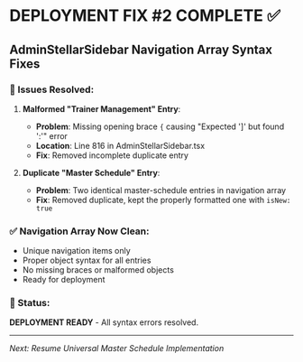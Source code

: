 # DEPLOYMENT FIX #2 COMPLETE ✅

## AdminStellarSidebar Navigation Array Syntax Fixes

### 🔧 Issues Resolved:
1. **Malformed "Trainer Management" Entry**:
   - **Problem**: Missing opening brace `{` causing "Expected ']' but found ':'" error
   - **Location**: Line 816 in AdminStellarSidebar.tsx
   - **Fix**: Removed incomplete duplicate entry

2. **Duplicate "Master Schedule" Entry**:
   - **Problem**: Two identical master-schedule entries in navigation array
   - **Fix**: Removed duplicate, kept the properly formatted one with `isNew: true`

### ✅ Navigation Array Now Clean:
- Unique navigation items only
- Proper object syntax for all entries
- No missing braces or malformed objects
- Ready for deployment

### 🚀 Status: 
**DEPLOYMENT READY** - All syntax errors resolved.

---
*Next: Resume Universal Master Schedule Implementation*
